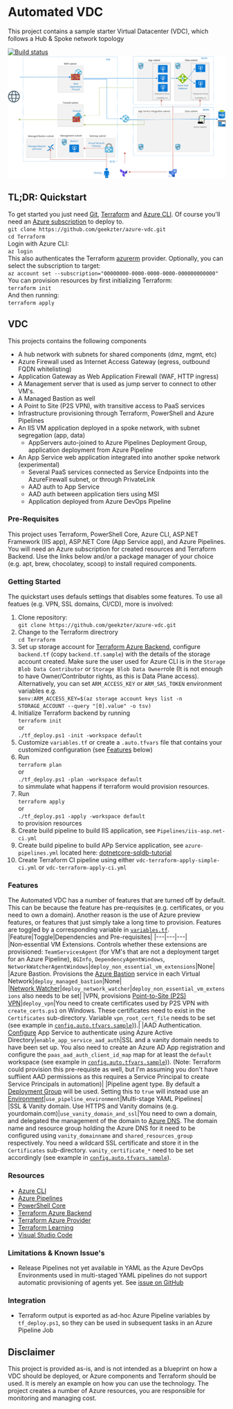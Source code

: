 # Automated VDC
This project contains a sample starter Virtual Datacenter (VDC), which follows a Hub & Spoke network topology

[![Build status](https://dev.azure.com/ericvan/VDC/_apis/build/status/vdc-terraform-apply-simple-ci?branchName=master)](https://dev.azure.com/ericvan/VDC/_build/latest?definitionId=72&branchName=master)
![alt text](diagram.png "Architecture")

## TL;DR: Quickstart
To get started you just need [Git](https://git-scm.com/), [Terraform](https://www.terraform.io/downloads.html) and [Azure CLI](http://aka.ms/azure-cli). Of course you'll need an [Azure subscription](https://portal.azure.com/#blade/Microsoft_Azure_Billing/SubscriptionsBlade) to deploy to.  
`git clone https://github.com/geekzter/azure-vdc.git`  
`cd Terraform`  
Login with Azure CLI:  
`az login`  
This also authenticates the Terraform [azurerm](https://www.terraform.io/docs/providers/azurerm/guides/azure_cli.html) provider. Optionally, you can select the subscription to target:  
`az account set --subscription="00000000-0000-0000-0000-000000000000"`  
You can provision resources by first initializing Terraform:   
`terraform init`  
And then running:  
`terraform apply`

## VDC
This projects contains the following components
- A hub network with subnets for shared components (dmz, mgmt, etc)
- Azure Firewall used as Internet Access Gateway (egress, outbound FQDN whitelisting)
- Application Gateway as Web Application Firewall (WAF, HTTP ingress)
- A Management server that is used as jump server to connect to other VM's. 
- A Managed Bastion as well
- A Point to Site (P2S VPN), with transitive access to PaaS services
- Infrastructure provisioning through Terraform, PowerShell and Azure Pipelines
- An IIS VM application deployed in a spoke network, with subnet segregation (app, data)
  - AppServers auto-joined to Azure Pipelines Deployment Group, application deployment from Azure Pipeline
- An App Service web application integrated into another spoke network (experimental)
  - Several PaaS services connected as Service Endpoints into the AzureFirewall subnet, or through PrivateLink
  - AAD auth to App Service
  - AAD auth between application tiers using MSI
  - Application deployed from Azure DevOps Pipeline

### Pre-Requisites
This project uses Terraform, PowerShell Core, Azure CLI, ASP.NET Framework (IIS app), ASP.NET Core (App Service app), and Azure Pipelines. You will need an Azure subscription for created resources and Terraform Backend. Use the links below and/or a package manager of your choice (e.g. apt, brew, chocolatey, scoop) to install required components.

### Getting Started
The quickstart uses defauls settings that disables some features. To use all featues (e.g. VPN, SSL domains, CI/CD), more is involved:
1.	Clone repository:  
`git clone https://github.com/geekzter/azure-vdc.git`  
2.  Change to the Terraform directrory  
`cd Terraform`
3.  Set up storage account for [Terraform Azure Backend](https://www.terraform.io/docs/backends/types/azurerm.html), configure `backend.tf` (copy `backend.tf.sample`) with the details of the storage account created. Make sure the user used for Azure CLI is in the `Storage Blob Data Contributor` or `Storage Blob Data Owner`role (It is not enough to have Owner/Contributor rights, as this is Data Plane access). Alternatively, you can set `ARM_ACCESS_KEY` or `ARM_SAS_TOKEN` environment variables e.g.  
`$env:ARM_ACCESS_KEY=$(az storage account keys list -n STORAGE_ACCOUNT --query "[0].value" -o tsv)`
4.	Initialize Terraform backend by running  
`terraform init`  
or  
`./tf_deploy.ps1 -init -workspace default`
5.  Customize `variables.tf` or create a `.auto.tfvars` file that contains your customized configuration (see [Features](###Features) below)
6.  Run  
`terraform plan`  
or  
`./tf_deploy.ps1 -plan -workspace default`  
to simmulate what happens if terraform would provision resources. 
7.  Run  
`terraform apply`  
or  
`./tf_deploy.ps1 -apply -workspace default`  
to provision resources
8.  Create build pipeline to build IIS application, see `Pipelines/iis-asp.net-ci.yml`
9.  Create build pipeline to build APp Service application, see `azure-pipelines.yml` located here: [dotnetcore-sqldb-tutorial](https://github.com/geekzter/dotnetcore-sqldb-tutorial/blob/master/azure-pipelines.yml)
10.  Create Terraform CI pipeline using either `vdc-terraform-apply-simple-ci.yml` or `vdc-terraform-apply-ci.yml`

### Features ###
The Automated VDC has a number of features that are turned off by default. This can be because the feature has pre-requisites (e.g. certificates, or you need to own a domain). Another reason is the use of Azure preview features, or features that just simply take a long time to provision. Features are toggled by a corresponding variable in [`variables.tf`](./Terraform/variables.tf).
|Feature|Toggle|Dependencies and Pre-requisites|
|---|---|---|
|Non&#x2011;essential&nbsp;VM&nbsp;Extensions. Controls whether these extensions are provisioned: `TeamServicesAgent` (for VM's that are not a deployment target for an Azure Pipeline), `BGInfo`, `DependencyAgentWindows`, `NetworkWatcherAgentWindows`|`deploy_non_essential_vm_extensions`|None|
|Azure&nbsp;Bastion. Provisions the [Azure Bastion](https://azure.microsoft.com/en-us/services/azure-bastion/) service in each Virtual Network|`deploy_managed_bastion`|None|
|[Network&nbsp;Watcher](https://azure.microsoft.com/en-us/services/network-watcher/)|`deploy_network_watcher`|`deploy_non_essential_vm_extensions` also needs to be set|
|VPN, provisions [Point-to-Site (P2S) VPN](https://docs.microsoft.com/en-us/azure/vpn-gateway/vpn-gateway-howto-point-to-site-rm-ps)|`deploy_vpn`|You need to create certificates used by P2S VPN with `create_certs.ps1` on Windows. These certificates need to exist in the `Certificates` sub-directory. Variable `vpn_root_cert_file` needs to be set (see example in [`config.auto.tfvars.sample`](./Terraform/config.auto.tfvars.sample))).|
|AAD&nbsp;Authentication. [Configure](https://docs.microsoft.com/en-us/azure/app-service/configure-authentication-provider-aad) App Service to authenticate using Azure Active Directory|`enable_app_service_aad_auth`|SSL and a vanity domain needs to have been set up. You also need to create an Azure AD App registration and configure the `paas_aad_auth_client_id_map` map for at least the `default` workspace (see example in [`config.auto.tfvars.sample`](./Terraform/config.auto.tfvars.sample))). (Note: Terraform could provision this pre-requiste as well, but I'm assuming you don't have suffiient AAD permissions as this requires a Service Principal to create Service Principals in automation)|
|Pipeline&nbsp;agent&nbsp;type. By default a [Deployment Group](https://docs.microsoft.com/en-us/azure/devops/pipelines/release/deployment-groups/) will be used. Setting this to `true` will instead use an [Environment](https://docs.microsoft.com/en-us/azure/devops/pipelines/process/environments)|`use_pipeline_environment`|Multi-stage YAML Pipelines|
|SSL&nbsp;&&nbsp;Vanity&nbsp;domain. Use HTTPS and Vanity domains (e.g. yourdomain.com)|`use_vanity_domain_and_ssl`|You need to own a domain, and delegated the management of the domain to [Azure DNS](https://azure.microsoft.com/en-us/services/dns/). The domain name and resource group holding the Azure DNS for it need to be configured using `vanity_domainname` and `shared_resources_group` respectively. You need a wildcard SSL certificate and store it in the `Certificates` sub-directory. `vanity_certificate_*` need to be set accordingly (see example in [`config.auto.tfvars.sample`](./Terraform/config.auto.tfvars.sample)).

### Resources
- [Azure CLI](http://aka.ms/azure-cli)
- [Azure Pipelines](https://azure.microsoft.com/en-us/services/devops/pipelines/)
- [PowerShell Core](https://github.com/PowerShell/PowerShell)
- [Terraform Azure Backend](https://www.terraform.io/docs/backends/types/azurerm.html)
- [Terraform Azure Provider](https://www.terraform.io/docs/providers/azurerm/index.html)
- [Terraform Learning](https://learn.hashicorp.com/terraform/)
- [Visual Studio Code](https://github.com/Microsoft/vscode)

### Limitations & Known Issue's
- Release Pipelines not yet available in YAML as the Azure DevOps Environments used in multi-staged YAML pipelines do not support automatic provisioning of agents yet. See [issue on GitHub](https://github.com/MicrosoftDocs/vsts-docs/issues/7698)

### Integration
- Terraform output is exported as ad-hoc Azure Pipeline variables by `tf_deploy.ps1`, so they can be used in subsequent tasks in an Azure Pipeline Job

## Disclaimer
This project is provided as-is, and is not intended as a blueprint on how a VDC should be deployed, or Azure components and Terraform should be used. It is merely an example on how you can use the technology. The project creates a number of Azure resources, you are responsible for monitoring and managing cost.